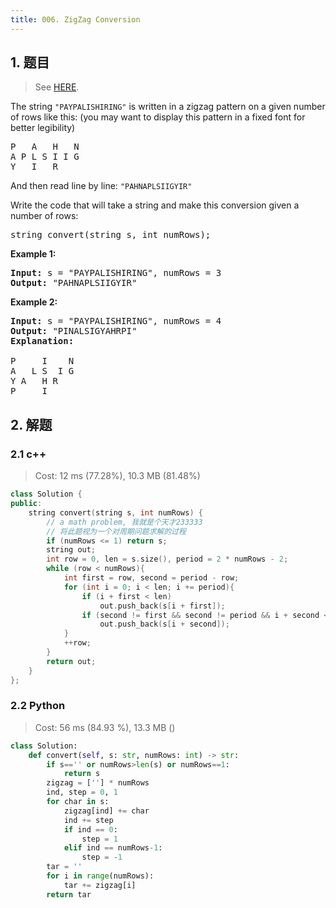```yaml
---
title: 006. ZigZag Conversion
---
```


## 1. 题目

> See [HERE](https://leetcode.com/problems/zigzag-conversion/).

<div><p>The string <code>"PAYPALISHIRING"</code> is written in a zigzag pattern on a given number of rows like this: (you may want to display this pattern in a fixed font for better legibility)</p>

<pre>P   A   H   N
A P L S I I G
Y   I   R
</pre>

<p>And then read line by line: <code>"PAHNAPLSIIGYIR"</code></p>

<p>Write the code that will take a string and make this conversion given a number of rows:</p>

<pre>string convert(string s, int numRows);</pre>

<p><strong>Example 1:</strong></p>

<pre><strong>Input:</strong> s = "PAYPALISHIRING", numRows = 3
<strong>Output:</strong> "PAHNAPLSIIGYIR"
</pre>

<p><strong>Example 2:</strong></p>

<pre><strong>Input:</strong> s = "PAYPALISHIRING", numRows =&nbsp;4
<strong>Output:</strong>&nbsp;"PINALSIGYAHRPI"
<strong>Explanation:</strong>

P     I    N
A   L S  I G
Y A   H R
P     I</pre>
</div>

## 2. 解题

### 2.1 c++

> Cost: 12 ms (77.28%), 10.3 MB (81.48%)

```cpp
class Solution {
public:
    string convert(string s, int numRows) {
        // a math problem, 我就是个天才233333
        // 将此题视为一个对周期问题求解的过程
        if (numRows <= 1) return s;
        string out;
        int row = 0, len = s.size(), period = 2 * numRows - 2;
        while (row < numRows){
            int first = row, second = period - row;
            for (int i = 0; i < len; i += period){
                if (i + first < len)
                    out.push_back(s[i + first]);
                if (second != first && second != period && i + second < len)
                    out.push_back(s[i + second]);
            }
            ++row;
        }
        return out;
    }
};
```

### 2.2 Python

> Cost: 56 ms (84.93 %), 13.3 MB ()

```python
class Solution:
    def convert(self, s: str, numRows: int) -> str:
        if s=='' or numRows>len(s) or numRows==1:
            return s
        zigzag = [''] * numRows
        ind, step = 0, 1
        for char in s:
            zigzag[ind] += char
            ind += step
            if ind == 0:
                step = 1
            elif ind == numRows-1:
                step = -1
        tar = ''
        for i in range(numRows):
            tar += zigzag[i]
        return tar
```
